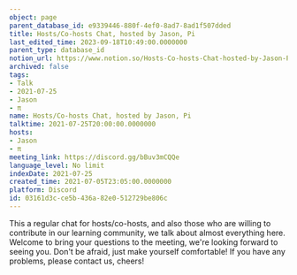```yaml
---
object: page
parent_database_id: e9339446-880f-4ef0-8ad7-8ad1f507dded
title: Hosts/Co-hosts Chat, hosted by Jason, Pi
last_edited_time: 2023-09-18T10:49:00.0000000
parent_type: database_id
notion_url: https://www.notion.so/Hosts-Co-hosts-Chat-hosted-by-Jason-Pi-03161d3cce5b436a82e0512729be806c
archived: false
tags:
- Talk
- 2021-07-25
- Jason
- π
name: Hosts/Co-hosts Chat, hosted by Jason, Pi
talktime: 2021-07-25T20:00:00.0000000
hosts:
- Jason
- π
meeting_link: https://discord.gg/bBuv3mCQQe
language_level: No limit
indexDate: 2021-07-25
created_time: 2021-07-05T23:05:00.0000000
platform: Discord
id: 03161d3c-ce5b-436a-82e0-512729be806c
---
```







This a regular chat for hosts/co-hosts, and also those who are willing to contribute in our learning community, we talk about almost everything here. Welcome to bring your questions to the meeting, we're looking forward to seeing you. Don't be afraid, just make yourself comfortable!
If you have any problems, please contact us, cheers!




